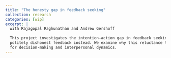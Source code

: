 ```yaml
---
title: "The honesty gap in feedback seeking"
collection: research
categories: [wip]
excerpt: |
  with Rajagopal Raghunathan and Andrew Gershoff
 
  This project investigates the intention–action gap in feedback seeking, where people say they want honest but critical feedback yet often choose supportive but 
  politely dishonest feedback instead. We examine why this reluctance to seek or accept honest feedback is greater than anticipated and explore its implications 
  for decision-making and interpersonal dynamics.
---
```


